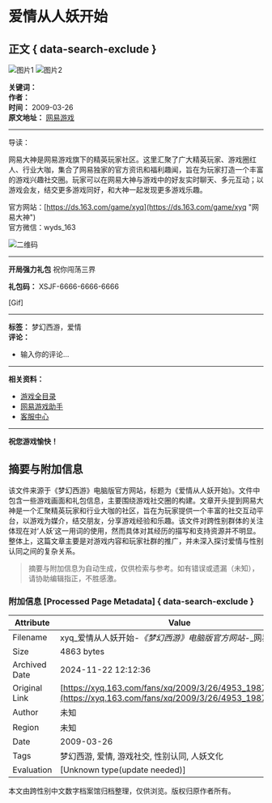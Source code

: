 # 爱情从人妖开始

## 正文 { data-search-exclude }


![图片1](https://fz.fp.ps.netease.com/file/6740408dfdc1f5c6fc20a1d9APFy4sKv05)
![图片2](https://fz.fp.ps.netease.com/file/6740408d683bf5dc8cdcb39cQcHYH9iv05)

**关键词：**  
**作者：**  
**时间：** 2009-03-26  
**原文地址：** [网易游戏](http://xyq.netease.com/viewthread.php?tid=137089)

---

导读：

网易大神是网易游戏旗下的精英玩家社区。这里汇聚了广大精英玩家、游戏圈红人、行业大咖，集合了网易独家的官方资讯和福利趣闻，旨在为玩家打造一个丰富的游戏兴趣社交圈。玩家可以在网易大神与游戏中的好友实时聊天、多元互动；以游戏会友，结交更多游戏同好，和大神一起发现更多游戏乐趣。

官方网站：[https://ds.163.com/game/xyq](https://ds.163.com/game/xyq "网易大神")  
官方微信：wyds_163

![二维码](https://test.nie.163.com/test_cdn/xyq/pc/gw/20160913200024/img/qrcode_1_c9fb942.png)

---

**开局强力礼包** 祝你闯荡三界

**礼包码：** XSJF-6666-6666-6666

[Gif]

--- 

**标签：** 梦幻西游，爱情  
**评论：**  
- 输入你的评论...  

--- 

**相关资料：**  
- [游戏全目录](https://game.163.com/)  
- [网易游戏助手](http://yxzs.163.com/?from=nietop)  
- [客服中心](https://xyq.gm.163.com/)  

--- 

**祝您游戏愉快！**

## 摘要与附加信息

<!-- tcd_abstract -->
该文件来源于《梦幻西游》电脑版官方网站，标题为《爱情从人妖开始》。文件中包含一些游戏画面和礼包信息，主要围绕游戏社交圈的构建。文章开头提到网易大神是一个汇聚精英玩家和行业大咖的社区，旨在为玩家提供一个丰富的社交互动平台，以游戏为媒介，结交朋友，分享游戏经验和乐趣。该文件对跨性别群体的关注体现在对‘人妖’这一用词的使用，然而具体对其经历的描写和支持资源并不明显。整体上，这篇文章主要是对游戏内容和玩家社群的推广，并未深入探讨爱情与性别认同之间的复杂关系。
<!-- tcd_abstract_end -->

> 摘要与附加信息为自动生成，仅供检索与参考。如有错误或遗漏（未知），请协助编辑指正，不胜感激。

### 附加信息 [Processed Page Metadata] { data-search-exclude }

| Attribute       | Value                                  |
|-----------------|----------------------------------------|
| Filename        | xyq_爱情从人妖开始-_《梦幻西游》电脑版官方网站_-_网易.md                             |
| Size            | 4863 bytes                           |
| Archived Date   | 2024-11-22 12:12:36                             |
| Original Link   | [https://xyq.163.com/fans/xq/2009/3/26/4953_198797.html](https://xyq.163.com/fans/xq/2009/3/26/4953_198797.html)                       |
| Author          | 未知                               |
| Region          | 未知                               |
| Date            | 2009-03-26                                 |
| Tags            | 梦幻西游, 爱情, 游戏社交, 性别认同, 人妖文化                                 |
| Evaluation            | [Unknown type(update needed)]                                 |
<!-- tcd_table_end -->

本文由跨性别中文数字档案馆归档整理，仅供浏览。版权归原作者所有。
